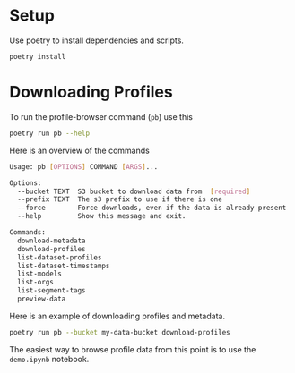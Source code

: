 # Setup

Use poetry to install dependencies and scripts.

```
poetry install
```

# Downloading Profiles

To run the profile-browser command (`pb`) use this

```bash
poetry run pb --help
```

Here is an overview of the commands

```bash
Usage: pb [OPTIONS] COMMAND [ARGS]...

Options:
  --bucket TEXT  S3 bucket to download data from  [required]
  --prefix TEXT  The s3 prefix to use if there is one
  --force        Force downloads, even if the data is already present
  --help         Show this message and exit.

Commands:
  download-metadata
  download-profiles
  list-dataset-profiles
  list-dataset-timestamps
  list-models
  list-orgs
  list-segment-tags
  preview-data

```

Here is an example of downloading profiles and metadata.

```bash
poetry run pb --bucket my-data-bucket download-profiles
```

The easiest way to browse profile data from this point is to use the `demo.ipynb` notebook.
